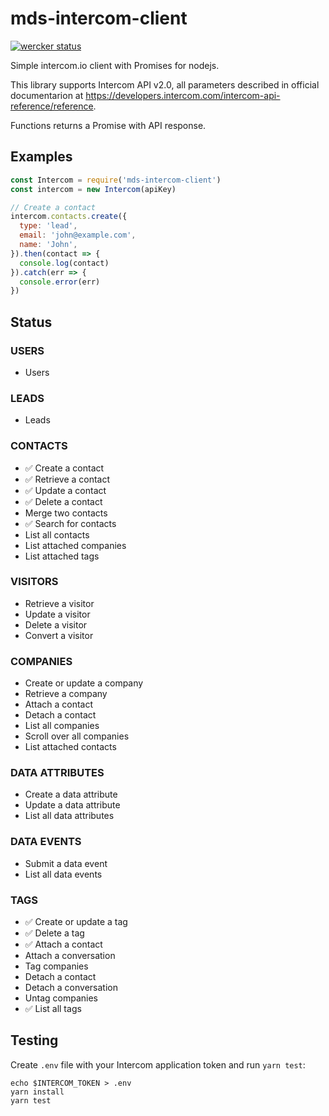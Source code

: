 # mds-intercom-client

[![wercker status](https://app.wercker.com/status/cfad82b56def81730c3d72a1f27eaf30/s/ "wercker status")](https://app.wercker.com/project/byKey/cfad82b56def81730c3d72a1f27eaf30)

Simple intercom.io client with Promises for nodejs.

This library supports Intercom API v2.0, all parameters described in official documentarion at https://developers.intercom.com/intercom-api-reference/reference.

Functions returns a Promise with API response.

## Examples

```javascript
const Intercom = require('mds-intercom-client')
const intercom = new Intercom(apiKey)

// Create a contact
intercom.contacts.create({
  type: 'lead',
  email: 'john@example.com',
  name: 'John',
}).then(contact => {
  console.log(contact)
}).catch(err => {
  console.error(err)
})
```

## Status

### USERS
- Users

### LEADS
- Leads

### CONTACTS
- ✅ Create a contact
- ✅ Retrieve a contact
- ✅ Update a contact
- ✅ Delete a contact
- Merge two contacts
- ✅ Search for contacts
- List all contacts
- List attached companies
- List attached tags

### VISITORS
- Retrieve a visitor
- Update a visitor
- Delete a visitor
- Convert a visitor

### COMPANIES
- Create or update a company
- Retrieve a company
- Attach a contact
- Detach a contact
- List all companies
- Scroll over all companies
- List attached contacts

### DATA ATTRIBUTES
- Create a data attribute
- Update a data attribute
- List all data attributes

### DATA EVENTS
- Submit a data event
- List all data events

### TAGS
- ✅ Create or update a tag
- ✅ Delete a tag
- ✅ Attach a contact
- Attach a conversation
- Tag companies
- Detach a contact
- Detach a conversation
- Untag companies
- ✅ List all tags

## Testing

Create `.env` file with your Intercom application token and run `yarn test`:

```
echo $INTERCOM_TOKEN > .env
yarn install
yarn test
```
